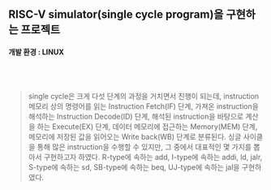 ## RISC-V simulator(single cycle program)을 구현하는 프로젝트

#### 개발 환경 : LINUX
<br/><br/> 
> single cycle은 크게 다섯 단계의 과정을 거치면서 진행이 되는데, instruction 메모리 상의 명령어를 읽는 Instruction Fetch(IF) 단계, 가져온 instruction을 해석하는 Instruction Decode(ID) 단계, 해석된 instruction을 바탕으로 계산을 하는 Execute(EX) 단계, 데이터 메모리에 접근하는 Memory(MEM) 단계, 메모리에 저장된 값을 읽어오는 Write back(WB) 단계로 분류된다. 싱글 사이클을 통해 많은 instruction을 수행할 수 있지만, 그 중에서 대표적인 몇 가지를 뽑아서 구현하고자 하였다. R-type에 속하는 add, I-type에 속하는 addi, ld, jalr, S-type에 속하는 sd, SB-type에 속하는 beq, UJ-type에 속하는 jal을 구현하였다.

